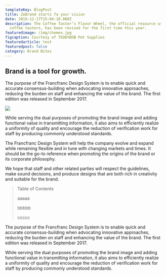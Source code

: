 ```yaml
---
templateKey: BlogPost
title: ZeBrand starts fa your vision
date: 2019-12-17T15:04:10.000Z
description: The Coffee Taster’s Flavor Wheel, the official resource used by
  coffee tasters, has been revised for the first time this year.
featuredimage: /img/chemex.jpg
figcaption: Courtesy of TEDDYBOB Pet Supplies
featuredarticle: test
featuredpost: false
category: Brand Bites
---
```

## Brand is a tool for growth.

The purpose of the Francfranc Design System is to enable quick and accurate consensus-building when advocating innovative approaches, reducing the burden on staff and enhancing the value of the brand. The first edition was released in September 2017.

![](/img/flavor_wheel.jpg)

While serving the dual purposes of promoting the brand image and adding functional value in transmitting information, it also aims to efficiently realize a uniformity of quality and encourage the reduction of verification work for staff by producing commonly understood standards.

The Francfranc Design System will help the company evolve and expand while remaining flexible and in tune with changing markets and times. It should be the go-to reference when promoting the origins of the brand or its corporate philosophy.

We hope that staff and other related parties will respect the guidelines, make sound decisions, and produce designs that are both rich in creativity and suitable for the brand.

> Table of Contents
>
> aaaaa
>
> bbbbb
>
> ccccc

The purpose of the Francfranc Design System is to enable quick and accurate consensus-building when advocating innovative approaches, reducing the burden on staff and enhancing the value of the brand. The first edition was released in September 2017.

While serving the dual purposes of promoting the brand image and adding functional value in transmitting information, it also aims to efficiently realize a uniformity of quality and encourage the reduction of verification work for staff by producing commonly understood standards.